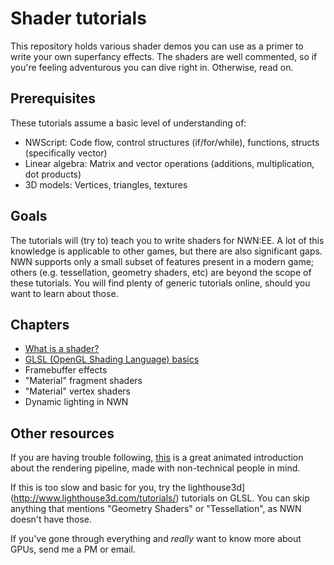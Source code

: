 # Shader tutorials

This repository holds various shader demos you can use as a primer to write your own superfancy effects. The shaders are well commented, so if you're feeling adventurous you can dive right in. Otherwise, read on.

## Prerequisites

These tutorials assume a basic level of understanding of:
- NWScript: Code flow, control structures (if/for/while), functions, structs (specifically vector)
- Linear algebra: Matrix and vector operations (additions, multiplication, dot products)
- 3D models: Vertices, triangles, textures

## Goals

The tutorials will (try to) teach you to write shaders for NWN:EE. A lot of this knowledge is applicable to other games, but there are also significant gaps. NWN supports only a small subset of features present in a modern game; others (e.g. tessellation, geometry shaders, etc) are beyond the scope of these tutorials. You will find plenty of generic tutorials online, should you want to learn about those.

## Chapters

- [What is a shader?](tut/what-is-a-shader.md)
- [GLSL (OpenGL Shading Language) basics](tut/glsl-basics.md)
- Framebuffer effects
- "Material" fragment shaders
- "Material" vertex shaders
- Dynamic lighting in NWN


## Other resources

If you are having trouble following, [this](https://simonschreibt.de/gat/renderhell/) is a great animated introduction about the rendering pipeline, made with non-technical people in mind.

If this is too slow and basic for you, try the lighthouse3d](http://www.lighthouse3d.com/tutorials/) tutorials on GLSL. You can skip anything that mentions "Geometry Shaders" or "Tessellation", as NWN doesn't have those.

If you've gone through everything and _really_ want to know more about GPUs, send me a PM or email.
